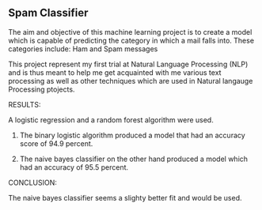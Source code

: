 ## Spam Classifier

The aim and objective of this machine learning project is to create a model which is capable of predicting the category in which a mail falls into.
These categories include:
Ham and Spam messages

This project represent my first trial at Natural Language Processing (NLP) and is thus meant to help me get acquainted with me various text processing as well as other techniques which are used in Natural langauge Processing ptojects.

RESULTS:

A logistic regression and a random forest algorithm were used.

1. The binary logistic algorithm produced a model that had an accuracy score of
   94.9 percent.  

2. The naive bayes classifier on the other hand produced a model which had an 
   accuracy of 95.5 percent. 
   
CONCLUSION:

The naive bayes classifier seems a slighty better fit and would be used. 

